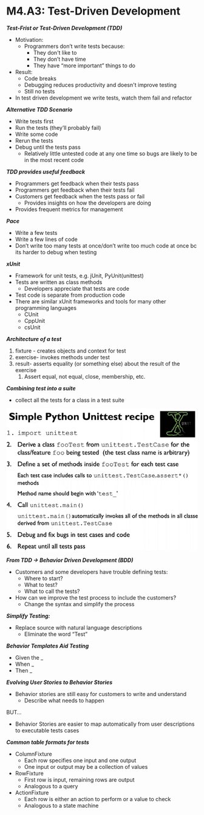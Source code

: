 # M4.A3: Test-Driven Development

***Test-Frist or Test-Driven Development (TDD)***

- Motivation:
    - Programmers don’t write tests because:
        - They don't like to
        - They don’t have time
        - They have “more important” things to do
- Result:
    - Code breaks
    - Debugging reduces productivity and doesn't improve testing
    - Still no tests
- In test driven development we write tests, watch them fail and refactor

***Alternative TDD Scenario***

- Write tests first
- Run the tests (they’ll probably fail)
- Write some code
- Rerun the tests
- Debug until the tests pass
    - Relatively little untested code at any one time so bugs are likely to be in the most recent code
    

***TDD provides useful feedback***

- Programmers get feedback when their tests pass
- Programmers get feedback when their tests fail
- Customers get feedback when the tests pass or fail
    - Provides insights on how the developers are doing
- Provides frequent metrics for management

***Pace***

- Write a few tests
- Write  a few lines of code
- Don’t write too many tests at once/don’t write too much code at once bc its harder to debug when testing

***xUnit***

- Framework for unit tests, e.g. jUnit, PyUnit(unittest)
- Tests are written as class methods
    - Developers appreciate that tests are code
- Test code is separate from production code
- There are similar xUnit frameworks and tools for many other programming languages
    - CUnit
    - CppUnit
    - csUnit
    

***Architecture of a test***

1. fixture - creates objects and context for test
2. exercise- invokes methods under test
3. result- asserts equality (or something else) about the result of the exercise
    1. Assert equal, not equal, close, membership, etc.
    

***Combining test into a suite***

- collect all the tests for a class in a test suite

![Untitled](M4%20A3%20Test-Driven%20Development%206e84318dca6d4bcdb57ee60b0722b69f/Untitled.png)

***From TDD → Behavior Driven Development (BDD)***

- Customers and some developers have trouble defining tests:
    - Where to start?
    - What to test?
    - What to call the tests?
- How can we improve the test process to include the customers?
    - Change the syntax and simplify the process

***Simplify Testing:***

- Replace source with natural language descriptions
    - Eliminate the word “Test”

***Behavior Templates Aid Testing***

- Given the _
- When _
- Then _

***Evolving User Stories to Behavior Stories***

- Behavior stories are still easy for customers to write and understand
    - Describe what needs to happen

BUT…

- Behavior Stories are easier to map automatically from user descriptions to executable tests cases

***Common table formats for tests***

- ColumnFixture
    - Each row specifies one input and one output
    - One input or output may be a collection of values
- RowFixture
    - First row is input, remaining rows are output
    - Analogous to a query
- ActionFixture
    - Each row is either an action to perform or a value to check
    - Analogous to a state machine